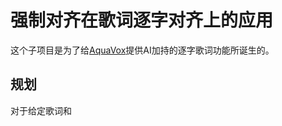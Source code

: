 # 强制对齐在歌词逐字对齐上的应用

这个子项目是为了给[AquaVox](https://github.com/alikia2x/aquavox)提供AI加持的逐字歌词功能所诞生的。

## 规划

对于给定歌词和